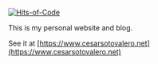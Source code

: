 [![Hits-of-Code](https://hitsofcode.com/github/cesarsotovalero/cesarsotovalero.github.io)](https://hitsofcode.com/view/github/cesarsotovalero/cesarsotovalero.github.io)

This is my personal website and blog.

See it at
[https://www.cesarsotovalero.net](https://www.cesarsotovalero.net)

